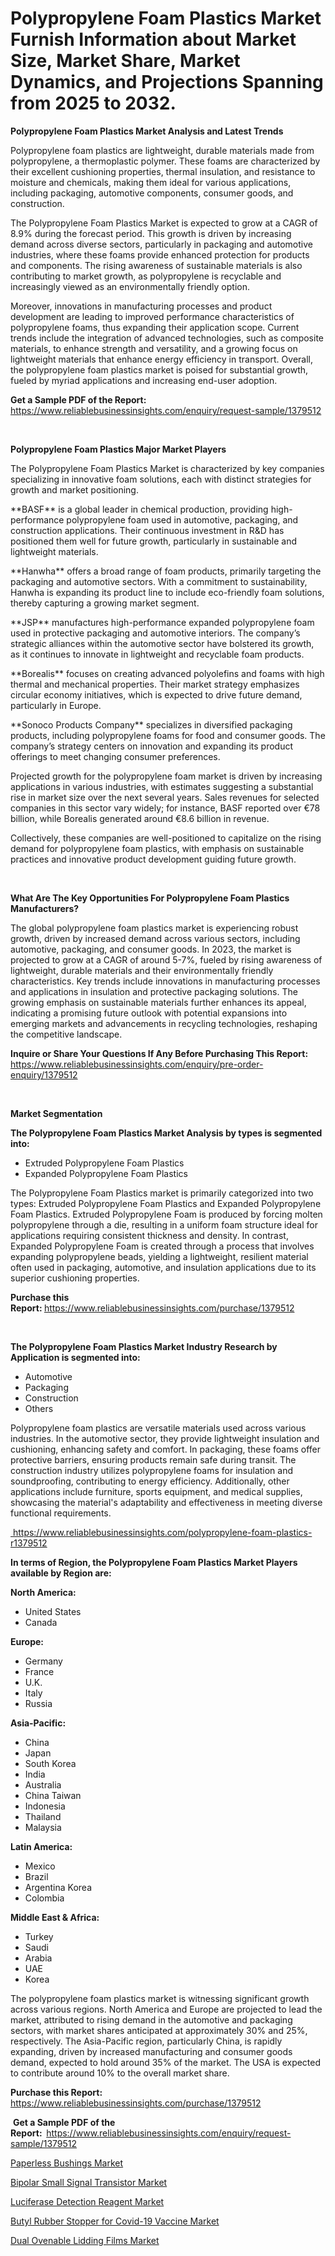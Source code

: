 <p><h1>Polypropylene Foam Plastics Market Furnish Information about Market Size, Market Share, Market Dynamics, and Projections Spanning from 2025 to 2032.</h1></p><p><strong>Polypropylene Foam Plastics Market Analysis and Latest Trends</strong></p>
<p><p>Polypropylene foam plastics are lightweight, durable materials made from polypropylene, a thermoplastic polymer. These foams are characterized by their excellent cushioning properties, thermal insulation, and resistance to moisture and chemicals, making them ideal for various applications, including packaging, automotive components, consumer goods, and construction.</p><p>The Polypropylene Foam Plastics Market is expected to grow at a CAGR of 8.9% during the forecast period. This growth is driven by increasing demand across diverse sectors, particularly in packaging and automotive industries, where these foams provide enhanced protection for products and components. The rising awareness of sustainable materials is also contributing to market growth, as polypropylene is recyclable and increasingly viewed as an environmentally friendly option.</p><p>Moreover, innovations in manufacturing processes and product development are leading to improved performance characteristics of polypropylene foams, thus expanding their application scope. Current trends include the integration of advanced technologies, such as composite materials, to enhance strength and versatility, and a growing focus on lightweight materials that enhance energy efficiency in transport. Overall, the polypropylene foam plastics market is poised for substantial growth, fueled by myriad applications and increasing end-user adoption.</p></p>
<p><strong>Get a Sample PDF of the Report:&nbsp;</strong> <a href="https://www.reliablebusinessinsights.com/enquiry/request-sample/1379512?utm_campaign=2127&utm_medium=2&utm_source=Github&utm_content=ia&utm_term=02022025&utm_id=polypropylene-foam-plastics">https://www.reliablebusinessinsights.com/enquiry/request-sample/1379512</a></p>
<p>&nbsp;</p>
<p><strong>Polypropylene Foam Plastics Major Market Players</strong></p>
<p><p>The Polypropylene Foam Plastics Market is characterized by key companies specializing in innovative foam solutions, each with distinct strategies for growth and market positioning. </p><p>**BASF** is a global leader in chemical production, providing high-performance polypropylene foam used in automotive, packaging, and construction applications. Their continuous investment in R&D has positioned them well for future growth, particularly in sustainable and lightweight materials.</p><p>**Hanwha** offers a broad range of foam products, primarily targeting the packaging and automotive sectors. With a commitment to sustainability, Hanwha is expanding its product line to include eco-friendly foam solutions, thereby capturing a growing market segment.</p><p>**JSP** manufactures high-performance expanded polypropylene foam used in protective packaging and automotive interiors. The company’s strategic alliances within the automotive sector have bolstered its growth, as it continues to innovate in lightweight and recyclable foam products.</p><p>**Borealis** focuses on creating advanced polyolefins and foams with high thermal and mechanical properties. Their market strategy emphasizes circular economy initiatives, which is expected to drive future demand, particularly in Europe.</p><p>**Sonoco Products Company** specializes in diversified packaging products, including polypropylene foams for food and consumer goods. The company’s strategy centers on innovation and expanding its product offerings to meet changing consumer preferences.</p><p>Projected growth for the polypropylene foam market is driven by increasing applications in various industries, with estimates suggesting a substantial rise in market size over the next several years. Sales revenues for selected companies in this sector vary widely; for instance, BASF reported over €78 billion, while Borealis generated around €8.6 billion in revenue. </p><p>Collectively, these companies are well-positioned to capitalize on the rising demand for polypropylene foam plastics, with emphasis on sustainable practices and innovative product development guiding future growth.</p></p>
<p>&nbsp;</p>
<p><strong>What Are The Key Opportunities For Polypropylene Foam Plastics Manufacturers?</strong></p>
<p><p>The global polypropylene foam plastics market is experiencing robust growth, driven by increased demand across various sectors, including automotive, packaging, and consumer goods. In 2023, the market is projected to grow at a CAGR of around 5-7%, fueled by rising awareness of lightweight, durable materials and their environmentally friendly characteristics. Key trends include innovations in manufacturing processes and applications in insulation and protective packaging solutions. The growing emphasis on sustainable materials further enhances its appeal, indicating a promising future outlook with potential expansions into emerging markets and advancements in recycling technologies, reshaping the competitive landscape.</p></p>
<p><strong>Inquire or Share Your Questions If Any Before Purchasing This Report:</strong> <a href="https://www.reliablebusinessinsights.com/enquiry/pre-order-enquiry/1379512?utm_campaign=2127&utm_medium=2&utm_source=Github&utm_content=ia&utm_term=02022025&utm_id=polypropylene-foam-plastics">https://www.reliablebusinessinsights.com/enquiry/pre-order-enquiry/1379512</a></p>
<p>&nbsp;</p>
<p><strong>Market Segmentation</strong></p>
<p><strong>The Polypropylene Foam Plastics Market Analysis by types is segmented into:</strong></p>
<p><ul><li>Extruded Polypropylene Foam Plastics</li><li>Expanded Polypropylene Foam Plastics</li></ul></p>
<p><p>The Polypropylene Foam Plastics market is primarily categorized into two types: Extruded Polypropylene Foam Plastics and Expanded Polypropylene Foam Plastics. Extruded Polypropylene Foam is produced by forcing molten polypropylene through a die, resulting in a uniform foam structure ideal for applications requiring consistent thickness and density. In contrast, Expanded Polypropylene Foam is created through a process that involves expanding polypropylene beads, yielding a lightweight, resilient material often used in packaging, automotive, and insulation applications due to its superior cushioning properties.</p></p>
<p><strong>Purchase this Report:&nbsp;</strong><a href="https://www.reliablebusinessinsights.com/purchase/1379512?utm_campaign=2127&utm_medium=2&utm_source=Github&utm_content=ia&utm_term=02022025&utm_id=polypropylene-foam-plastics">https://www.reliablebusinessinsights.com/purchase/1379512</a></p>
<p>&nbsp;</p>
<p><strong>The Polypropylene Foam Plastics Market Industry Research by Application is segmented into:</strong></p>
<p><ul><li>Automotive</li><li>Packaging</li><li>Construction</li><li>Others</li></ul></p>
<p><p>Polypropylene foam plastics are versatile materials used across various industries. In the automotive sector, they provide lightweight insulation and cushioning, enhancing safety and comfort. In packaging, these foams offer protective barriers, ensuring products remain safe during transit. The construction industry utilizes polypropylene foams for insulation and soundproofing, contributing to energy efficiency. Additionally, other applications include furniture, sports equipment, and medical supplies, showcasing the material's adaptability and effectiveness in meeting diverse functional requirements.</p></p>
<p><a href="https://www.reliablebusinessinsights.com/polypropylene-foam-plastics-r1379512?utm_campaign=2127&utm_medium=2&utm_source=Github&utm_content=ia&utm_term=02022025&utm_id=polypropylene-foam-plastics">&nbsp;https://www.reliablebusinessinsights.com/polypropylene-foam-plastics-r1379512</a></p>
<p><strong>In terms of Region, the Polypropylene Foam Plastics Market Players available by Region are:</strong></p>
<p>
    <p> <strong> North America: </strong>
        <ul>
            <li>United States</li>
            <li>Canada</li>
        </ul>
        </p> 
    <p> <strong> Europe: </strong>
        <ul>
            <li>Germany</li>
            <li>France</li>
            <li>U.K.</li>
            <li>Italy</li>
            <li>Russia</li>
        </ul>
        </p> 
    <p> <strong> Asia-Pacific: </strong>
        <ul>
            <li>China</li>
            <li>Japan</li>
            <li>South Korea</li>
            <li>India</li>
            <li>Australia</li>
            <li>China Taiwan</li>
            <li>Indonesia</li>
            <li>Thailand</li>
            <li>Malaysia</li>
        </ul>
        </p> 
    <p> <strong> Latin America: </strong>
        <ul>
            <li>Mexico</li>
            <li>Brazil</li>
            <li>Argentina Korea</li>
            <li>Colombia</li>
        </ul>
        </p> 
    <p> <strong> Middle East & Africa: </strong>
        <ul>
            <li>Turkey</li>
            <li>Saudi</li>
            <li>Arabia</li>
            <li>UAE</li>
            <li>Korea</li>
        </ul>
    </p>
    </p>
<p><p>The polypropylene foam plastics market is witnessing significant growth across various regions. North America and Europe are projected to lead the market, attributed to rising demand in the automotive and packaging sectors, with market shares anticipated at approximately 30% and 25%, respectively. The Asia-Pacific region, particularly China, is rapidly expanding, driven by increased manufacturing and consumer goods demand, expected to hold around 35% of the market. The USA is expected to contribute around 10% to the overall market share.</p></p>
<p><strong>Purchase this Report: </strong><a href="https://www.reliablebusinessinsights.com/purchase/1379512?utm_campaign=2127&utm_medium=2&utm_source=Github&utm_content=ia&utm_term=02022025&utm_id=polypropylene-foam-plastics">https://www.reliablebusinessinsights.com/purchase/1379512</a></p>
<p>&nbsp;<strong>Get a Sample PDF of the Report:&nbsp;&nbsp;</strong><a href="https://www.reliablebusinessinsights.com/enquiry/request-sample/1379512?utm_campaign=2127&utm_medium=2&utm_source=Github&utm_content=ia&utm_term=02022025&utm_id=polypropylene-foam-plastics">https://www.reliablebusinessinsights.com/enquiry/request-sample/1379512</a></p>
<p><strong></strong></p>
<p><p><a href="https://www.linkedin.com/pulse/sustaining-industry-growth-study-paperless-bushings-market-fw3he?utm_campaign=2127&utm_medium=2&utm_source=Github&utm_content=ia&utm_term=02022025&utm_id=polypropylene-foam-plastics">Paperless Bushings Market</a></p><p><a href="https://www.linkedin.com/pulse/detailed-bipolar-small-signal-transistor-market-report-analysis-7mlme?utm_campaign=2127&utm_medium=2&utm_source=Github&utm_content=ia&utm_term=02022025&utm_id=polypropylene-foam-plastics">Bipolar Small Signal Transistor Market</a></p><p><a href="https://www.linkedin.com/pulse/comprehensive-market-analysis-luciferase-detection-reagent-ji8qe?utm_campaign=2127&utm_medium=2&utm_source=Github&utm_content=ia&utm_term=02022025&utm_id=polypropylene-foam-plastics">Luciferase Detection Reagent Market</a></p><p><a href="https://www.linkedin.com/pulse/analyzing-butyl-rubber-stopper-covid-19-vaccine-market-ffwpc?utm_campaign=2127&utm_medium=2&utm_source=Github&utm_content=ia&utm_term=02022025&utm_id=polypropylene-foam-plastics">Butyl Rubber Stopper for Covid-19 Vaccine Market</a></p><p><a href="https://github.com/seanmcma708/Market-Research-Report-List-1/blob/main/dual-ovenable-lidding-films-market.md?utm_campaign=2127&utm_medium=2&utm_source=Github&utm_content=ia&utm_term=02022025&utm_id=polypropylene-foam-plastics">Dual Ovenable Lidding Films Market</a></p></p>